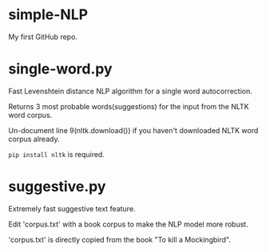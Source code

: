 # simple-NLP
My first GitHub repo.

# single-word.py

Fast Levenshtein distance NLP algorithm for a single word autocorrection.

Returns 3 most probable words(suggestions) for the input from the NLTK word corpus.

Un-document line 9(nltk.download()) if you haven't downloaded NLTK word corpus already.

`pip install nltk` is required.

# suggestive.py

Extremely fast suggestive text feature.

Edit 'corpus.txt' with a book corpus to make the NLP model more robust.

'corpus.txt' is directly copied from the book "To kill a Mockingbird".
